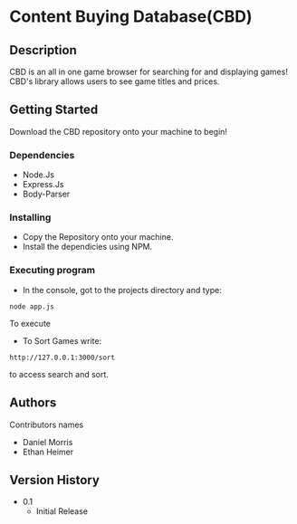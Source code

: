 # Content Buying Database(CBD)

## Description
CBD is an all in one game browser for searching for and displaying games! CBD's library allows users to see game titles and prices. 

## Getting Started

Download the CBD repository onto your machine to begin!

### Dependencies

* Node.Js
* Express.Js
* Body-Parser

### Installing

* Copy the Repository onto your machine.
* Install the dependicies using NPM.

### Executing program

* In the console, got to the projects directory and type:
```
node app.js
```
To execute

* To Sort Games write:
```
http://127.0.0.1:3000/sort
```
to access search and sort.
## Authors

Contributors names

* Daniel Morris
* Ethan Heimer
  
## Version History

* 0.1
    * Initial Release

